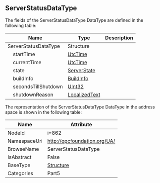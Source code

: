 <!-- datatype -->
## ServerStatusDataType
  
<!-- end of description -->
The fields of the ServerStatusDataType DataType are defined in the following table:  

|Name|Type|Description|
|---|---|---|
|ServerStatusDataType|Structure||
|&nbsp;&nbsp;&nbsp;&nbsp;startTime|[UtcTime](../../../Part3/DataTypes/UtcTime/readme.md)||
|&nbsp;&nbsp;&nbsp;&nbsp;currentTime|[UtcTime](../../../Part3/DataTypes/UtcTime/readme.md)||
|&nbsp;&nbsp;&nbsp;&nbsp;state|[ServerState](../../../Part5/DataTypes/ServerState/readme.md)||
|&nbsp;&nbsp;&nbsp;&nbsp;buildInfo|[BuildInfo](../../../Part5/DataTypes/BuildInfo/readme.md)||
|&nbsp;&nbsp;&nbsp;&nbsp;secondsTillShutdown|[UInt32](../../../Part3/DataTypes/UInt32/readme.md)||
|&nbsp;&nbsp;&nbsp;&nbsp;shutdownReason|[LocalizedText](../../../Part3/DataTypes/LocalizedText/readme.md)||

The representation of the ServerStatusDataType DataType in the address space is shown in the following table:  

|Name|Attribute|
|---|---|
|NodeId|i=862|
|NamespaceUri|http://opcfoundation.org/UA/|
|BrowseName|ServerStatusDataType|
|IsAbstract|False|
|BaseType|[Structure](../../../Part3/DataTypes/Structure/readme.md)|
|Categories|Part5|

